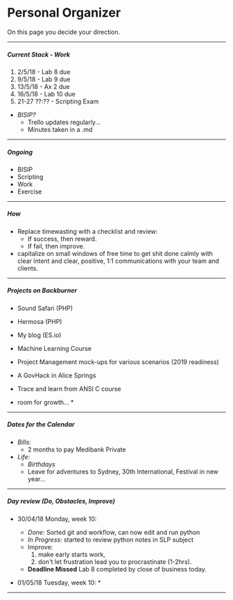 # Personal Organizer

On this page you decide your direction.

---

##### Current Stack - Work

1.  2/5/18 - Lab  8 due
1.  9/5/18 - Lab  9 due
1. 13/5/18 - Ax 2   due
1. 16/5/18 - Lab 10 due
1. 21-27 ??:?? - Scripting Exam

* *BISIP?*
    * Trello updates regularly...
    * Minutes taken in a .md

---

##### Ongoing

* BISIP
* Scripting
* Work
* Exercise

---

##### How

* Replace timewasting with a checklist and review:
    * If success, then reward.
    * If fail,    then improve.
* capitalize on small windows of free time to get shit done calmly with clear intent and clear, positive, 1:1 communications with your team and clients.

---

##### Projects on Backburner

* Sound Safari (PHP)
* Hermosa (PHP)
* My blog (ES.io)
* Machine Learning Course
* Project Management mock-ups for various scenarios (2019 readiness)
* A GovHack in Alice Springs
* Trace and learn from ANSI C course

* room for growth...
    *

---

##### Dates for the Calendar

* *Bills*:
    * 2 months to pay Medibank Private
* *Life*:
    * *Birthdays*
    * Leave for adventures to Sydney, 30th International, Festival in new year...

---

##### Day review (Do, Obstacles, Improve)

* 30/04/18 Monday, week 10:
    * *Done*: Sorted git and workflow, can now edit and run python
    * *In Progress*: started to review python notes in SLP subject
    * Improve:
        1. make early starts work,
        1. don't let frustration lead you to procrastinate (1-2hrs).
    * **Deadline Missed** Lab 8 completed by close of business today.

* 01/05/18 Tuesday, week 10:
    *

---
